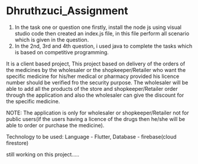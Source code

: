 # Dhruthzuci_Assignment
1. In the task one or question one firstly, install the node js using visual studio code then 
   created an index.js file, in this file perform all scenario which is given in the question.
2. In the 2nd, 3rd and 4th question, i used java to complete the tasks which is based on competitive programming.

It is a client based project, This project based on delivery of the orders of the medicines by  the wholesaler or the shopkeeper/Retailer who want the specific medicine for his/her medical or pharmacy provided his licence number should be verified fro the security purpose. The wholesaler will be able to add all the products of the store and shopkeeper/Retailer order through the application and also the wholesaler can give the discount for the specific medicine.

NOTE: The application is only for wholesaler or shopkeeper/Retailer not for public users(if the users having a licence of the drugs then he/she will be able to order or purchase the medicine).

Technology to be used: 
Language -  Flutter, Database - firebase(cloud firestore)

still working on this project..... 
